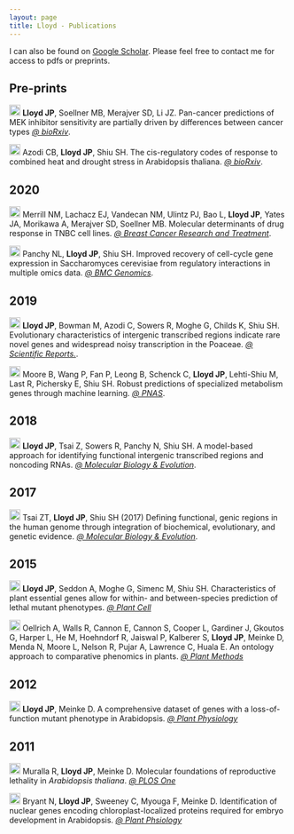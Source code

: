 ```yaml
---
layout: page
title: Lloyd - Publications
---
```


I can also be found on [Google Scholar](https://scholar.google.com/citations?user=ErT47b4AAAAJ&hl=en). Please feel free to contact me for access to pdfs or preprints. 

## Pre-prints

<img src="../img/pubs/preprint.png" height="20px"> **Lloyd JP**, Soellner MB, Merajver SD, Li JZ. Pan-cancer predictions of MEK inhibitor sensitivity are partially driven by differences between cancer types [*@ bioRxiv*](https://www.biorxiv.org/content/10.1101/800193v3).

<img src="../img/pubs/preprint.png" height="20px"> Azodi CB, **Lloyd JP**, Shiu SH. The cis-regulatory codes of response to combined heat and drought stress in Arabidopsis thaliana. [*@ bioRxiv*](https://www.biorxiv.org/content/10.1101/2020.02.28.969261v1).


## 2020

<img src="../img/pubs/journal-article.png" height="20px"> Merrill NM, Lachacz EJ, Vandecan NM, Ulintz PJ, Bao L, **Lloyd JP**, Yates JA, Morikawa A, Merajver SD, Soellner MB. Molecular determinants of drug response in TNBC cell lines. [*@ Breast Cancer Research and Treatment*](https://link.springer.com/article/10.1007/s10549-019-05473-9).

<img src="../img/pubs/journal-article.png" height="20px"> Panchy NL, **Lloyd JP**, Shiu SH. Improved recovery of cell-cycle gene expression in Saccharomyces cerevisiae from regulatory interactions in multiple omics data. [*@ BMC Genomics*](https://bmcgenomics.biomedcentral.com/articles/10.1186/s12864-020-6554-8).


## 2019

<img src="../img/pubs/journal-article.png" height="20px"> **Lloyd JP**, Bowman M, Azodi C, Sowers R, Moghe G, Childs K, Shiu SH. Evolutionary characteristics of intergenic transcribed regions indicate rare novel genes and widespread noisy transcription in the Poaceae. [*@ Scientific Reports.*](https://www.nature.com/articles/s41598-019-47797-y).

<img src="../img/pubs/journal-article.png" height="20px"> Moore B, Wang P, Fan P, Leong B, Schenck C, **Lloyd JP**, Lehti-Shiu M, Last R, Pichersky E, Shiu SH. Robust predictions of specialized metabolism genes through machine learning. [*@ PNAS*](https://www.pnas.org/content/116/6/2344.short).

## 2018

<img src="../img/pubs/journal-article.png" height="20px"> **Lloyd JP**, Tsai Z, Sowers R, Panchy N, Shiu SH. A model-based approach for identifying functional intergenic transcribed regions and noncoding RNAs. [*@ Molecular Biology & Evolution*](https://academic.oup.com/mbe/article/35/6/1422/4938759).

## 2017

<img src="../img/pubs/journal-article.png" height="20px"> Tsai ZT, **Lloyd JP**, Shiu SH  (2017) Defining functional, genic regions in the human genome through integration of biochemical, evolutionary, and genetic evidence. [*@ Molecular Biology & Evolution*](https://academic.oup.com/mbe/article/34/7/1788/3111269).


## 2015

<img src="../img/pubs/journal-article.png" height="20px"> **Lloyd JP**, Seddon A, Moghe G, Simenc M, Shiu SH. Characteristics of plant essential genes allow for within- and between-species prediction of lethal mutant phenotypes. [*@ Plant Cell*](http://www.plantcell.org/content/27/8/2133)

<img src="../img/pubs/journal-article.png" height="20px"> Oellrich A, Walls R, Cannon E, Cannon S, Cooper L, Gardiner J, Gkoutos G, Harper L, He M, Hoehndorf R, Jaiswal P, Kalberer S, **Lloyd JP**, Meinke D, Menda N, Moore L, Nelson R, Pujar A, Lawrence C, Huala E. An ontology approach to comparative phenomics in plants. [*@ Plant Methods*](https://plantmethods.biomedcentral.com/articles/10.1186/s13007-015-0053-y)

## 2012

<img src="../img/pubs/journal-article.png" height="20px"> **Lloyd JP**, Meinke D. A comprehensive dataset of genes with a loss-of-function mutant phenotype in Arabidopsis. [*@ Plant Physiology*](http://www.plantphysiol.org/content/158/3/1115.full)

## 2011

<img src="../img/pubs/journal-article.png" height="20px"> Muralla R, **Lloyd JP**, Meinke D. Molecular foundations of reproductive lethality in *Arabidopsis thaliana*. [*@ PLOS One*](https://journals.plos.org/plosone/article?id=10.1371/journal.pone.0028398)

<img src="../img/pubs/journal-article.png" height="20px"> Bryant N, **Lloyd JP**, Sweeney C, Myouga F, Meinke D. Identification of nuclear genes encoding chloroplast-localized proteins required for embryo development in Arabidopsis. [*@ Plant Phsiology*](http://www.plantphysiol.org/content/155/4/1678.full)



